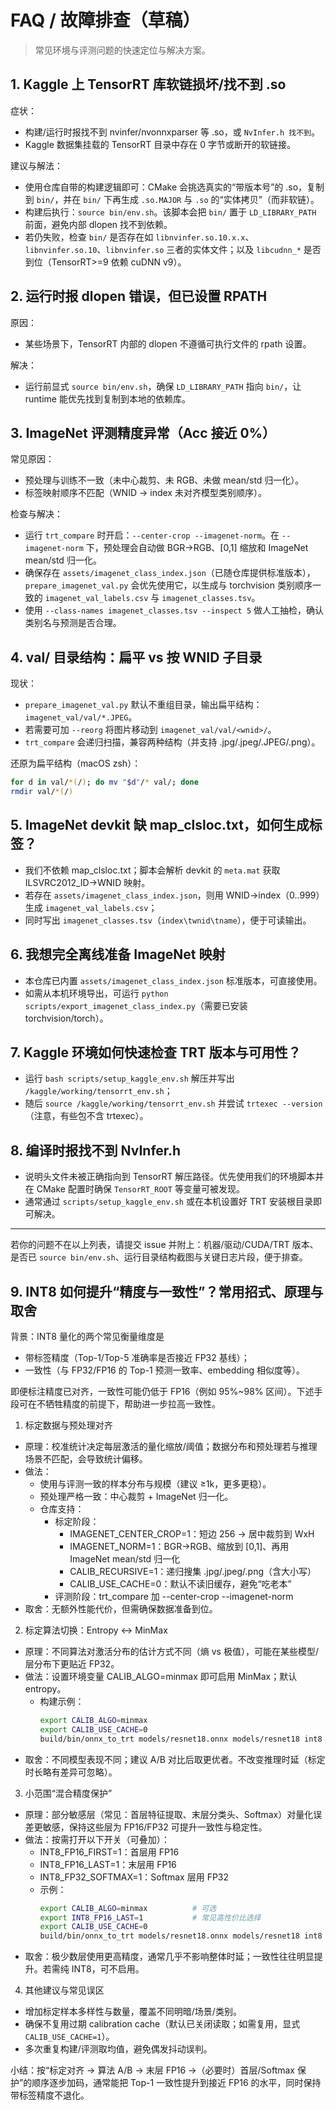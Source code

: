 # FAQ / 故障排查（草稿）

> 常见环境与评测问题的快速定位与解决方案。

## 1. Kaggle 上 TensorRT 库软链损坏/找不到 .so

症状：
- 构建/运行时报找不到 nvinfer/nvonnxparser 等 .so，或 `NvInfer.h 找不到`。
- Kaggle 数据集挂载的 TensorRT 目录中存在 0 字节或断开的软链接。

建议与解法：
- 使用仓库自带的构建逻辑即可：CMake 会挑选真实的“带版本号”的 .so，复制到 `bin/`，并在 `bin/` 下再生成 `.so.MAJOR` 与 `.so` 的“实体拷贝”（而非软链）。
- 构建后执行：`source bin/env.sh`。该脚本会把 `bin/` 置于 `LD_LIBRARY_PATH` 前面，避免内部 dlopen 找不到依赖。
- 若仍失败，检查 `bin/` 是否存在如 `libnvinfer.so.10.x.x`、`libnvinfer.so.10`、`libnvinfer.so` 三者的实体文件；以及 `libcudnn_*` 是否到位（TensorRT>=9 依赖 cuDNN v9）。

## 2. 运行时报 dlopen 错误，但已设置 RPATH

原因：
- 某些场景下，TensorRT 内部的 dlopen 不遵循可执行文件的 rpath 设置。

解决：
- 运行前显式 `source bin/env.sh`，确保 `LD_LIBRARY_PATH` 指向 `bin/`，让 runtime 能优先找到复制到本地的依赖库。

## 3. ImageNet 评测精度异常（Acc 接近 0%）

常见原因：
- 预处理与训练不一致（未中心裁剪、未 RGB、未做 mean/std 归一化）。
- 标签映射顺序不匹配（WNID → index 未对齐模型类别顺序）。

检查与解决：
- 运行 `trt_compare` 时开启：`--center-crop --imagenet-norm`。在 `--imagenet-norm` 下，预处理会自动做 BGR→RGB、[0,1] 缩放和 ImageNet mean/std 归一化。
- 确保存在 `assets/imagenet_class_index.json`（已随仓库提供标准版本），`prepare_imagenet_val.py` 会优先使用它，以生成与 torchvision 类别顺序一致的 `imagenet_val_labels.csv` 与 `imagenet_classes.tsv`。
- 使用 `--class-names imagenet_classes.tsv --inspect 5` 做人工抽检，确认类别名与预测是否合理。

## 4. val/ 目录结构：扁平 vs 按 WNID 子目录

现状：
- `prepare_imagenet_val.py` 默认不重组目录，输出扁平结构：`imagenet_val/val/*.JPEG`。
- 若需要可加 `--reorg` 将图片移动到 `imagenet_val/val/<wnid>/`。
- `trt_compare` 会递归扫描，兼容两种结构（并支持 .jpg/.jpeg/.JPEG/.png）。

还原为扁平结构（macOS zsh）：
```bash
for d in val/*(/); do mv "$d"/* val/; done
rmdir val/*(/)
```

## 5. ImageNet devkit 缺 map_clsloc.txt，如何生成标签？

- 我们不依赖 map_clsloc.txt；脚本会解析 devkit 的 `meta.mat` 获取 ILSVRC2012_ID→WNID 映射。
- 若存在 `assets/imagenet_class_index.json`，则用 WNID→index（0..999）生成 `imagenet_val_labels.csv`；
- 同时写出 `imagenet_classes.tsv`（`index\twnid\tname`），便于可读输出。

## 6. 我想完全离线准备 ImageNet 映射

- 本仓库已内置 `assets/imagenet_class_index.json` 标准版本，可直接使用。
- 如需从本机环境导出，可运行 `python scripts/export_imagenet_class_index.py`（需要已安装 torchvision/torch）。

## 7. Kaggle 环境如何快速检查 TRT 版本与可用性？

- 运行 `bash scripts/setup_kaggle_env.sh` 解压并写出 `/kaggle/working/tensorrt_env.sh`；
- 随后 `source /kaggle/working/tensorrt_env.sh` 并尝试 `trtexec --version`（注意，有些包不含 trtexec）。

## 8. 编译时报找不到 NvInfer.h

- 说明头文件未被正确指向到 TensorRT 解压路径。优先使用我们的环境脚本并在 CMake 配置时确保 `TensorRT_ROOT` 等变量可被发现。
- 通常通过 `scripts/setup_kaggle_env.sh` 或在本机设置好 TRT 安装根目录即可解决。

---

若你的问题不在以上列表，请提交 issue 并附上：机器/驱动/CUDA/TRT 版本、是否已 `source bin/env.sh`、运行目录结构截图与关键日志片段，便于排查。

## 9. INT8 如何提升“精度与一致性”？常用招式、原理与取舍

背景：INT8 量化的两个常见衡量维度是
- 带标签精度（Top-1/Top-5 准确率是否接近 FP32 基线）；
- 一致性（与 FP32/FP16 的 Top-1 预测一致率、embedding 相似度等）。

即便标注精度已对齐，一致性可能仍低于 FP16（例如 95%~98% 区间）。下述手段可在不牺牲精度的前提下，帮助进一步拉高一致性。

1) 标定数据与预处理对齐
- 原理：校准统计决定每层激活的量化缩放/阈值；数据分布和预处理若与推理场景不匹配，会导致统计偏移。
- 做法：
	- 使用与评测一致的样本分布与规模（建议 ≥1k，更多更稳）。
	- 预处理严格一致：中心裁剪 + ImageNet 归一化。
	- 仓库支持：
		- 标定阶段：
			- IMAGENET_CENTER_CROP=1：短边 256 → 居中裁剪到 WxH
			- IMAGENET_NORM=1：BGR→RGB、缩放到 [0,1]、再用 ImageNet mean/std 归一化
			- CALIB_RECURSIVE=1：递归搜集 .jpg/.jpeg/.png（含大小写）
			- CALIB_USE_CACHE=0：默认不读旧缓存，避免“吃老本”
		- 评测阶段：trt_compare 加 --center-crop --imagenet-norm
- 取舍：无额外性能代价，但需确保数据准备到位。

2) 标定算法切换：Entropy ↔ MinMax
- 原理：不同算法对激活分布的估计方式不同（熵 vs 极值），可能在某些模型/层分布下更贴近 FP32。
- 做法：设置环境变量 CALIB_ALGO=minmax 即可启用 MinMax；默认 entropy。
	- 构建示例：
		```bash
		export CALIB_ALGO=minmax
		export CALIB_USE_CACHE=0
		build/bin/onnx_to_trt models/resnet18.onnx models/resnet18 int8 calibration_data
		```
- 取舍：不同模型表现不同；建议 A/B 对比后取更优者。不改变推理时延（标定时长略有差异可忽略）。

3) 小范围“混合精度保护”
- 原理：部分敏感层（常见：首层特征提取、末层分类头、Softmax）对量化误差更敏感，保持这些层为 FP16/FP32 可提升一致性与稳定性。
- 做法：按需打开以下开关（可叠加）：
	- INT8_FP16_FIRST=1：首层用 FP16
	- INT8_FP16_LAST=1：末层用 FP16
	- INT8_FP32_SOFTMAX=1：Softmax 层用 FP32
	- 示例：
		```bash
		export CALIB_ALGO=minmax          # 可选
		export INT8_FP16_LAST=1           # 常见高性价比选择
		export CALIB_USE_CACHE=0
		build/bin/onnx_to_trt models/resnet18.onnx models/resnet18 int8 calibration_data
		```
- 取舍：极少数层使用更高精度，通常几乎不影响整体时延；一致性往往明显提升。若需纯 INT8，可不启用。

4) 其他建议与常见误区
- 增加标定样本多样性与数量，覆盖不同明暗/场景/类别。
- 确保不复用过期 calibration cache（默认已关闭读取；如需复用，显式 `CALIB_USE_CACHE=1`）。
- 多次重复构建/评测取均值，避免偶发抖动误判。

小结：按“标定对齐 → 算法 A/B → 末层 FP16 →（必要时）首层/Softmax 保护”的顺序逐步加码，通常能把 Top-1 一致性提升到接近 FP16 的水平，同时保持带标签精度不退化。
